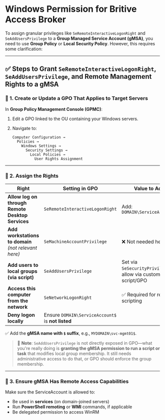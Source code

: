 # Windows Permission for Britive Access Broker

To assign granular privileges like `SeRemoteInteractiveLogonRight` and `SeAddUsersPrivilege` to a **Group Managed Service Account (gMSA)**, you need to use **Group Policy** or **Local Security Policy**. However, this requires some clarification:

---

## ✅ Steps to Grant `SeRemoteInteractiveLogonRight`, `SeAddUsersPrivilege`, and Remote Management Rights to a gMSA

### 🔹 1. Create or Update a GPO That Applies to Target Servers

In **Group Policy Management Console (GPMC)**:

1. Edit a GPO linked to the OU containing your Windows servers.
2. Navigate to:

   ```
   Computer Configuration →
     Policies →
       Windows Settings →
         Security Settings →
           Local Policies →
             User Rights Assignment
   ```

---

### 🔹 2. Assign the Rights

| Right                                                | Setting in GPO                          | Value to Add                                                 |
| ---------------------------------------------------- | --------------------------------------- | ------------------------------------------------------------ |
| **Allow log on through Remote Desktop Services**     | `SeRemoteInteractiveLogonRight`         | Add: `DOMAIN\ServiceAccount$`                                          |
| **Add workstations to domain** *(not relevant here)* | `SeMachineAccountPrivilege`             | ❌ Not needed here                                            |
| **Add users to local groups (via script)**           | `SeAddUsersPrivilege`                   | Set via `SeSecurityPrivilege` or allow via custom script/GPO |
| **Access this computer from the network**            | `SeNetworkLogonRight`                   | ✅ Required for remote scripting                              |
| **Deny logon locally**                               | Ensure `DOMAIN\ServiceAccount$` is **not listed** |                                                              |

✅ Add the **gMSA name with `$` suffix**, e.g., `MYDOMAIN\svc-mgmt01$`.

> 🧠 **Note**: `SeAddUsersPrivilege` is not directly exposed in GPO—what you're really doing is **granting the gMSA permission to run a script or task** that modifies local group membership. It still needs administrative access to do that, or GPO should enforce the group membership.

---

### 🔹 3. Ensure gMSA Has Remote Access Capabilities

Make sure the ServiceAccount is allowed to:

* Be used in **services** (on domain-joined servers)
* Run **PowerShell remoting** or **WMI** commands, if applicable
* Be delegated permission to access WinRM
